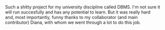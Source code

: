 Such a shitty project for my university discipline called DBMS. I'm not sure it will run succesfully and has any potential to learn. But it was really hard and, most importantly, funny thanks to my collaborator (and main contributor) Diana, with whom we went through a lot to do this job.
